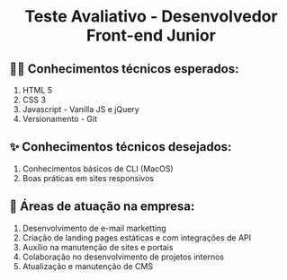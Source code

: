 <h1 align="center">
  Teste Avaliativo - Desenvolvedor Front-end Junior
</h1>

## 👨‍💻 Conhecimentos técnicos esperados:
 1. HTML 5
 2. CSS 3
 3. Javascript - Vanilla JS e jQuery
 4. Versionamento - Git

## ✨ Conhecimentos técnicos desejados:
 1. Conhecimentos básicos de CLI (MacOS)
 2. Boas práticas em sites responsivos

## 🚀 Áreas de atuação na empresa:
 1. Desenvolvimento de e-mail marketting
 2. Criação de landing pages estáticas e com integrações de API
 3. Auxílio na manutenção de sites e portais
 4. Colaboração no desenvolvimento de projetos internos
 5. Atualização e manutenção de CMS